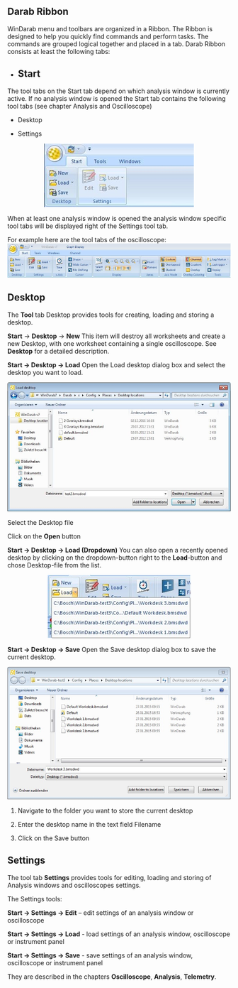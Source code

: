 ## Darab Ribbon

WinDarab menu and toolbars are organized in a Ribbon. The Ribbon is designed to help you quickly find commands and perform tasks. The commands are grouped logical together and placed in a tab. Darab Ribbon consists at least the following tabs:
 
* ## Start
The tool tabs on the Start tab depend on which analysis window is currently active. If no analysis window is opened the Start tab contains the following tool tabs (see chapter Analysis and Oscilloscope)

* Desktop

* Settings
<p align="center">
<img src="images/Start Ribbon No Analysis.jpg">
</p>


 

When at least one analysis window is opened the analysis window specific tool tabs will be displayed right of the Settings tool tab.

For example here are the tool tabs of the oscilloscope:
<img src="images/Start Ribbon Analysis.jpg">

 
## Desktop
The **Tool** tab Desktop provides tools for creating, loading and storing a desktop.
 
**Start** &rarr; **Desktop** &rarr; **New** 
This item will destroy all worksheets and create a new Desktop, with one worksheet containing a single oscilloscope.
See **Desktop** for a detailed description.
 
**Start &rarr; Desktop &rarr; Load**
Open the Load desktop dialog box and select the desktop you want to load.
<p align="center">
<img src="images/Load Desktop.jpg">
<p>

Select the Desktop file 

Click on the **Open** button
 
**Start &rarr; Desktop &rarr; Load (Dropdown)**
You can also open a recently opened desktop by clicking on the dropdown-button right to the **Load**-button and chose Desktop-file from the list.
<p align="center">
<img src="images/Load Desktop Dropdown.jpg">
</p>

 
**Start &rarr; Desktop &rarr; Save**
Open the Save desktop dialog box to save the current desktop.
<p align="center">
<img src="images/Save Desktop.jpg">
</p>

1.  Navigate to the folder you want to store the current desktop

2.  Enter the desktop name in the text field Filename

3.  Click on the Save button
 
 
## Settings

The tool tab **Settings** provides tools for editing, loading and storing of Analysis windows and oscilloscopes settings.
 
The Settings tools:

**Start &rarr; Settings &rarr; Edit** – edit settings of an analysis window or oscilloscope

**Start &rarr; Settings &rarr; Load** - load settings of an analysis window, oscilloscope or instrument panel

**Start &rarr; Settings &rarr; Save** - save settings of an analysis window, oscilloscope or instrument panel

They are described in the chapters **Oscilloscope**, **Analysis**, **Telemetry**.
 
